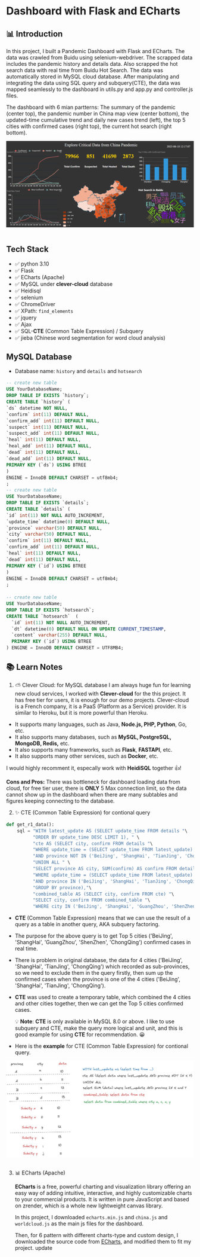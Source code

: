 # Dashboard with Flask and ECharts

## 📊 Introduction

In this project, I built a Pandemic Dashboard with Flask and ECharts. The data was crawled from Buidu using selenium-webdriver. The scrapped data includes the pandemic history and details data. Also scrapped the hot search data with real time from Buidu Hot Search. The data was automatically stored in MySQL cloud database. After manipulating and integrating the data using SQL query and subquery(CTE), the data was mapped seamlessly to the dashboard in utils.py and app.py and controller.js files.

The dashboard with 6 mian partterns: The summary of the pandemic (center top), the pandemic number in China map view (center bottom), the updated-time cumulative trend and daily new cases trend (left), the top 5 cities with confirmed cases (right top), the current hot search (right bottom).

<img
style="display: block;
margin-left: auto;
margin-right: auto;"
src="assets/demo.png"
alt="roadmap">
</img> <br>

## Tech Stack

- ✅ python 3.10
- ✅ Flask
- ✅ ECharts (Apache)
- ✅ MySQL under **clever-cloud** database
- ✅ Heidisql
- ✅ selenium
- ✅ ChromeDriver
- ✅ XPath: `find_elements`
- ✅ jquery
- ✅ Ajax
- ✅ SQL-**CTE** (Common Table Expression) / Subquery
- ✅ jieba (Chinese word segmentation for word cloud analysis)

## MySQL Database

- Database name: `history` and `details` and `hotsearch`

```sql
-- create new table
USE YourDatabaseName;
DROP TABLE IF EXISTS `history`;
CREATE TABLE `history` (
`ds` datetime NOT NULL,
`confirm` int(11) DEFAULT NULL,
`confirm_add` int(11) DEFAULT NULL,
`suspect` int(11) DEFAULT NULL,
`suspect_add` int(11) DEFAULT NULL,
`heal` int(11) DEFAULT NULL,
`heal_add` int(11) DEFAULT NULL,
`dead` int(11) DEFAULT NULL,
`dead_add` int(11) DEFAULT NULL,
PRIMARY KEY (`ds`) USING BTREE
)
ENGINE = InnoDB DEFAULT CHARSET = utf8mb4;
;
-- create new table
USE YourDatabaseName;
DROP TABLE IF EXISTS `details`;
CREATE TABLE `details` (
`id` int(11) NOT NULL AUTO_INCREMENT,
`update_time` datetime(0) DEFAULT NULL,
`province` varchar(50) DEFAULT NULL,
`city` varchar(50) DEFAULT NULL,
`confirm` int(11) DEFAULT NULL,
`confirm_add` int(11) DEFAULT NULL,
`heal` int(11) DEFAULT NULL,
`dead` int(11) DEFAULT NULL,
PRIMARY KEY (`id`) USING BTREE
)
ENGINE = InnoDB DEFAULT CHARSET = utf8mb4;
;

-- create new table
USE YourDatabaseName;
DROP TABLE IF EXISTS `hotsearch`;
CREATE TABLE `hotsearch`  (
  `id` int(11) NOT NULL AUTO_INCREMENT,
  `dt` datetime(0) DEFAULT NULL ON UPDATE CURRENT_TIMESTAMP,
  `content` varchar(255) DEFAULT NULL,
  PRIMARY KEY (`id`) USING BTREE
) ENGINE = InnoDB DEFAULT CHARSET = UTF8MB4;
```

## 📚 Learn Notes

1. ⛅ Clever Cloud: for MySQL database
   I am always huge fun for learning new cloud services, I worked with **Clever-cloud** for the this project. It has free tier for users, it is enough for our demo projects. Clever-cloud is a French company, it is a PaaS (Platform as a Service) provider. It is similar to Heroku, but it is more powerful than Heroku.

- It supports many languages, such as Java, **Node.js, PHP, Python**, Go, etc.
- It also supports many databases, such as **MySQL, PostgreSQL, MongoDB, Redis,** etc.
- It also supports many frameworks, such as **Flask**, **FASTAPI**, etc.
- It also supports many other services, such as **Docker**, etc.

I would highly recomment it, especally work with **HeidiSQL** together 👍!

**Cons and Pros:** There was bottleneck for dashboard loading data from cloud, for free tier user, there is **ONLY** 5 Max connection limit, so the data cannot show up in the dashboard when there are many subtables and figures keeping connecting to the database.

2. ✨ CTE (Common Table Expression) for contional query

```python
def get_r1_data():
    sql = "WITH latest_update AS (SELECT update_time FROM details "\
          "ORDER BY update_time DESC LIMIT 1), " \
          "cte AS (SELECT city, confirm FROM details "\
          "WHERE update_time = (SELECT update_time FROM latest_update) "\
          "AND province NOT IN ('BeiJing', 'ShangHai', 'TianJing', 'ChongQing') "\
          "UNION ALL " \
          "SELECT province AS city, SUM(confirm) AS confirm FROM details "\
          "WHERE update_time = (SELECT update_time FROM latest_update) "\
          "AND province IN ('BeiJing', 'ShangHai', 'TianJing', 'ChongQing') "\
          "GROUP BY province),"\
          "combined_table AS (SELECT city, confirm FROM cte) "\
          "SELECT city, confirm FROM combined_table "\
          "WHERE city IN ('BeiJing', 'ShangHai', 'GuangZhou', 'ShenZhen', 'ChongQing');"
```

- **CTE** (Common Table Expression) means that we can use the result of a query as a table in another query, AKA subquery factoring.
- The purpose for the above query is to get Top 5 cities ('BeiJing', 'ShangHai', 'GuangZhou', 'ShenZhen', 'ChongQing') confirmed cases in real time.
- There is problem in original database, the data for 4 cities ('BeiJing', 'ShangHai', 'TianJing', 'ChongQing') which recorded as sub-provinces, so we need to exclude them in the query firstly, then sum up the confirmed cases when the province is one of the 4 cities ('BeiJing', 'ShangHai', 'TianJing', 'ChongQing').
- **CTE** was used to create a temporary table, which combined the 4 cities and other cities together, then we can get the Top 5 cities confirmed cases.

  💡 **Note**: **CTE** is only available in MySQL 8.0 or above. I like to use subquery and CTE, make the query more logical and unit, and this is good example for using **CTE** for recommendation. 😀

- Here is the **example** for CTE (Common Table Expression) for contional query. <br>

<img
style="display: block;
margin-left: auto;
margin-right: auto;"
src="assets/example.jpg"
alt="roadmap">
</img> <br>

3. 📊 ECharts (Apache)

   **ECharts** is a free, powerful charting and visualization library offering an easy way of adding intuitive, interactive, and highly customizable charts to your commercial products. It is written in pure JavaScript and based on zrender, which is a whole new lightweight canvas library.

   In this project, I downloaded `echarts.min.js` and `china.js` and `worldcloud.js` as the main js files for the dashboard.

   Then, for 6 pattern with different charts-type and custom design, I downloaded the source code from [ECharts](https://echarts.apache.org/examples/en/index.html), and modified them to fit my project.
   update
